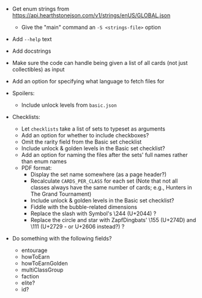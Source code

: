 - Get enum strings from
  <https://api.hearthstonejson.com/v1/strings/enUS/GLOBAL.json>
    - Give the "main" command an `-S <strings-file>` option
- Add `--help` text
- Add docstrings
- Make sure the code can handle being given a list of all cards (not just
  collectibles) as input
- Add an option for specifying what language to fetch files for

- Spoilers:
    - Include unlock levels from `basic.json`

- Checklists:
    - Let `checklists` take a list of sets to typeset as arguments
    - Add an option for whether to include checkboxes?
    - Omit the rarity field from the Basic set checklist
    - Include unlock & golden levels in the Basic set checklist?
    - Add an option for naming the files after the sets' full names rather than
      enum names
    - PDF format:
        - Display the set name somewhere (as a page header?)
        - Recalculate `CARDS_PER_CLASS` for each set (Note that not all classes
          always have the same number of cards; e.g., Hunters in The Grand
          Tournament)
        - Include unlock & golden levels in the Basic set checklist?
        - Fiddle with the bubble-related dimensions
        - Replace the slash with Symbol's \244 (U+2044) ?
        - Replace the circle and star with ZapfDingbats' \155 (U+274D) and \111
          (U+2729 - or U+2606 instead?) ?

- Do something with the following fields?
    - entourage
    - howToEarn
    - howToEarnGolden
    - multiClassGroup
    - faction
    - elite?
    - id?
